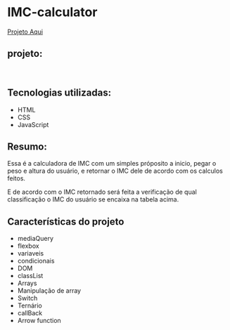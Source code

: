 # IMC-calculator

<a href="https://jose-the-lima.github.io/IMC-calculator/">Projeto Aqui</a>

## projeto:

<img src="https://github.com/jose-the-lima/IMC-calculator/assets/120755345/0a4d1fe6-755b-458b-bf93-5df3ffe2011e" alt="">
<img src="https://github.com/jose-the-lima/IMC-calculator/assets/120755345/7ec8df66-5905-4023-af49-b37f299a3455" alt="">

## Tecnologias utilizadas:
- HTML
- CSS
- JavaScript

## Resumo:
<p>Essa é a calculadora de IMC com um simples próposito a inicio, pegar o peso e altura do usuário, e retornar o IMC dele de acordo com os calculos feitos.</p>
<p>E de acordo com o IMC retornado será feita a verificação de qual classificação o IMC do usuário se encaixa na tabela acima.</p>

## Características do projeto
- mediaQuery
- flexbox
- variaveis
- condicionais
- DOM
- classList
- Arrays
- Manipulação de array
- Switch
- Ternário
- callBack
- Arrow function
